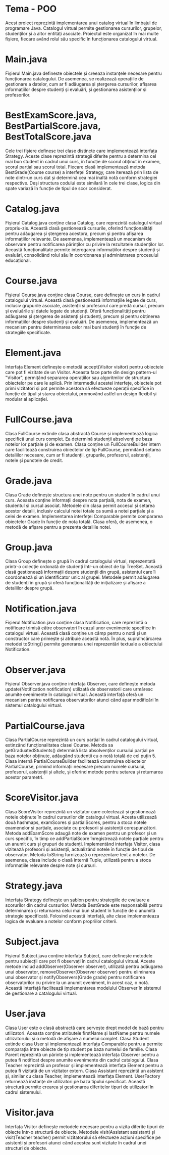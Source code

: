 # Tema - POO

Acest proiect reprezintă implementarea unui catalog virtual în limbajul de programare Java. Catalogul virtual permite gestionarea cursurilor, grupelor, studenților și a altor entități asociate. Proiectul este organizat în mai multe fișiere, fiecare având rolul său specific în funcționarea catalogului virtual. 

 # Main.java

Fișierul Main.java defineste obiectele și creeaza instanțele necesare pentru funcționarea catalogului. De asemenea, se realizează operațiile de gestionare a datelor, cum ar fi adăugarea și ștergerea cursurilor, afișarea informațiilor despre studenți și evaluări, și gestionarea asistenților și profesorilor.

 # BestExamScore.java, BestPartialScore.java, BestTotalScore.java

Cele trei fișiere definesc trei clase distincte care implementează interfața Strategy. Aceste clase reprezintă strategii diferite pentru a determina cel mai bun student în cadrul unui curs, în funcție de scorul obținut în examen, scorul parțial sau scorul total. Fiecare clasă implementează metoda BestGrade(Course course) a interfeței Strategy, care iterează prin lista de note dintr-un curs dat și determină cea mai înaltă notă conform strategiei respective. Deși structura codului este similară în cele trei clase, logica din spate variază în funcție de tipul de scor considerat. 

# Catalog.java

Fișierul Catalog.java conține clasa Catalog, care reprezintă catalogul virtual propriu-zis. Această clasă gestionează cursurile, oferind funcționalități pentru adăugarea și ștergerea acestora, precum și pentru afișarea informațiilor relevante. De asemenea, implementează un mecanism de observare pentru notificarea părinților cu privire la rezultatele studenților lor. Această funcționalitate permite interogarea informațiilor despre studenți și evaluări, consolidând rolul său în coordonarea și administrarea procesului educațional.

# Course.java

Fișierul Course.java conține clasa Course, care definește un curs în cadrul catalogului virtual. Această clasă gestionează informațiile legate de curs, inclusiv grupurile asociate, asistenții și profesorul care predă cursul, precum și evaluările și datele legate de studenți. Oferă funcționalități pentru adăugarea și ștergerea de asistenți și studenți, precum și pentru obținerea informațiilor despre studenți și evaluări. De asemenea, implementează un mecanism pentru determinarea celor mai buni studenți în funcție de strategiile specificate.

# Element.java

Interfața Element definește o metodă accept(Visitor visitor) pentru obiectele care pot fi vizitate de un Visitor. Aceasta face parte din design pattern-ul "Visitor", permițând separarea operațiilor sau algoritmilor de structura obiectelor pe care le aplică. Prin intermediul acestei interfețe, obiectele pot primi vizitatori și pot permite acestora să efectueze operații specifice în funcție de tipul și starea obiectului, promovând astfel un design flexibil și modular al aplicației.

# FullCourse.java

Clasa FullCourse extinde clasa abstractă Course și implementează logica specifică unui curs complet. Ea determină studenții absolvenți pe baza notelor lor parțiale și de examen. Clasa conține un FullCourseBuilder intern care facilitează construirea obiectelor de tip FullCourse, permitând setarea detaliilor necesare, cum ar fi studenții, grupurile, profesorul, asistenții, notele și punctele de credit.

# Grade.java

Clasa Grade definește structura unei note pentru un student în cadrul unui curs. Aceasta conține informații despre nota parțială, nota de examen, studentul și cursul asociat. Metodele din clasa permit accesul și setarea acestor detalii, inclusiv calculul notei totale ca sumă a notei parțiale și a celei de examen. Implementarea interfeței Comparable permite compararea obiectelor Grade în funcție de nota totală. Clasa oferă, de asemenea, o metodă de afișare pentru a prezenta detaliile notei.

# Group.java

Clasa Group definește o grupă în cadrul catalogului virtual, reprezentată printr-o colecție ordonată de studenți într-un obiect de tip TreeSet. Această clasă gestionează informații despre studenții din grupă, asistentul care îi coordonează și un identificator unic al grupei. Metodele permit adăugarea de studenți în grupă și oferă funcționalități de inițializare și afișare a detaliilor despre grupă.

# Notification.java

Fișierul Notification.java conține clasa Notification, care reprezintă o notificare trimisă către observatori în cazul unor evenimente specifice în catalogul virtual. Această clasă conține un câmp pentru o notă și un constructor care primește și atribuie această notă. În plus, supraîncărcarea metodei toString() permite generarea unei reprezentări textuale a obiectului Notification.

# Observer.java

Fișierul Observer.java conține interfața Observer, care definește metoda update(Notification notification) utilizată de observatorii care urmăresc anumite evenimente în catalogul virtual. Această interfață oferă un mecanism pentru notificarea observatorilor atunci când apar modificări în sistemul catalogului virtual.

# PartialCourse.java

Clasa PartialCourse reprezintă un curs parțial în cadrul catalogului virtual, extinzând funcționalitatea clasei Course. Metoda sa getGraduatedStudents() determină lista absolvenților cursului parțial pe baza notelor obținute, adăugând studenții cu o notă totală de cel puțin 5. Clasa internă PartialCourseBuilder facilitează construirea obiectelor PartialCourse, primind informații necesare precum numele cursului, profesorul, asistenții și altele, și oferind metode pentru setarea și returnarea acestor parametri.

# ScoreVisitor.java

Clasa ScoreVisitor reprezintă un vizitator care colectează și gestionează notele obținute în cadrul cursurilor din catalogul virtual. Acesta utilizează două hashmaps, examScores și partialScores, pentru a stoca notele examenelor și parțiale, asociate cu profesorii și asistenții corespunzători. Metoda addExamScore adaugă note de examen pentru un profesor și un curs specific, în timp ce addPartialScore înregistrează notele parțiale pentru un anumit curs și grupuri de studenți. Implementând interfața Visitor, clasa vizitează profesorii și asistenții, actualizând notele în funcție de tipul de observator. Metoda toString furnizează o reprezentare text a notelor. De asemenea, clasa include o clasă internă Tuple, utilizată pentru a stoca informațiile relevante despre note și cursuri.

# Strategy.java

Interfața Strategy definește un șablon pentru strategiile de evaluare a scorurilor din cadrul cursurilor. Metoda BestGrade este responsabilă pentru determinarea și returnarea celui mai bun student în funcție de o anumită strategie specificată. Folosind această interfață, alte clase implementeaza logica de evaluare a notelor conform propriilor criterii.

# Subject.java

Fișierul Subject.java conține interfața Subject, care definește metodele pentru subiecții care pot fi observați în cadrul catalogului virtual. Aceste metode includ addObserver(Observer observer), utilizată pentru adăugarea unui observator, removeObserver(Observer observer) pentru eliminarea unui observator și notifyObservers(Grade grade) pentru notificarea observatorilor cu privire la un anumit eveniment, în acest caz, o notă. Această interfață facilitează implementarea modelului Observer în sistemul de gestionare a catalogului virtual.

# User.java

Clasa User este o clasă abstractă care servește drept model de bază pentru utilizatori. Aceasta conține atributele firstName și lastName pentru numele utilizatorului și o metodă de afișare a numelui complet. Clasa Student extinde clasa User și implementează interfața Comparable pentru a permite comparația între obiecte de tip student pe baza numelui de familie. Clasa Parent reprezintă un părinte și implementează interfața Observer pentru a putea fi notificat despre anumite evenimente din cadrul catalogului. Clasa Teacher reprezintă un profesor și implementează interfața Element pentru a putea fi vizitată de un vizitator extern. Clasa Assistant reprezintă un asistent și, similar cu clasa Teacher, implementează interfața Element. UserFactory returnează instanțe de utilizatori pe baza tipului specificat. Această structură permite crearea și gestionarea diferitelor tipuri de utilizatori în cadrul sistemului.

# Visitor.java

Interfața Visitor definește metodele necesare pentru a vizita diferite tipuri de obiecte într-o structură de obiecte. Metodele visit(Assistant assistant) și visit(Teacher teacher) permit vizitatorului să efectueze acțiuni specifice pe asistenți și profesori atunci când acestea sunt vizitate în cadrul unei structuri de obiecte.
